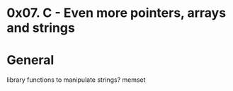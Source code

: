# 0x07. C - Even more pointers, arrays and strings

# General

library functions to manipulate strings?
memset
